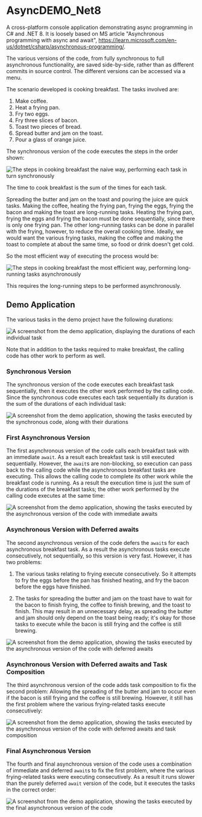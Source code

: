 # AsyncDEMO_Net8
A cross-platform console application demonstrating async programming in C# and .NET 8.  It is loosely based on MS article "Asynchronous programming with async and await", https://learn.microsoft.com/en-us/dotnet/csharp/asynchronous-programming/.

The various versions of the code, from fully synchronous to full asynchronous functionality, are saved side-by-side, rather than as different commits in source control.  The different versions can be accessed via a menu.

The scenario developed is cooking breakfast.  The tasks involved are:

1. Make coffee.
2. Heat a frying pan.
3. Fry two eggs.
4. Fry three slices of bacon.
5. Toast two pieces of bread.
6. Spread butter and jam on the toast.
7. Pour a glass of orange juice.

The synchronous version of the code executes the steps in the order shown:

![The steps in cooking breakfast the naive way, performing each task in turn synchronously](Images/SynchronousProcess.png "Synchronous process for cooking breakfast")

The time to cook breakfast is the sum of the times for each task.

Spreading the butter and jam on the toast and pouring the juice are quick tasks.  Making the coffee, heating the frying pan, frying the eggs, frying the bacon and making the toast are long-running tasks.  Heating the frying pan, frying the eggs and frying the bacon must be done sequentially, since there is only one frying pan.  The other long-running tasks can be done in parallel with the frying, however, to reduce the overall cooking time.  Ideally, we would want the various frying tasks, making the coffee and making the toast to complete at about the same time, so food or drink doesn't get cold.

So the most efficient way of executing the process would be:

![The steps in cooking breakfast the most efficient way, performing long-running tasks asynchronously](Images/FinalProcess.png "Most efficient process for cooking breakfast")

This requires the long-running steps to be performed asynchronously.

## Demo Application
The various tasks in the demo project have the following durations:

![A screenshot from the demo application, displaying the durations of each individual task](Images/IndividualTaskDurations.png "Individual task durations in demo application")

Note that in addition to the tasks required to make breakfast, the calling code has other work to perform as well.

### Synchronous Version
The synchronous version of the code executes each breakfast task sequentially, then it executes the other work performed by the calling code.  Since the synchronous code executes each task sequentially its duration is the sum of the durations of each individual task:

![A screenshot from the demo application, showing the tasks executed by the synchronous code, along with their durations](Images/Results_SyncVersion.png "Results of synchronous version")

### First Asynchronous Version
The first asynchronous version of the code calls each breakfast task with an immediate `await`.  As a result each breakfast task is still executed sequentially.  However, the `await`s are non-blocking, so execution can pass back to the calling code while the asynchronous breakfast tasks are executing.  This allows the calling code to complete its other work while the breakfast code is running.  As a result the execution time is just the sum of the durations of the breakfast tasks; the other work performed by the calling code executes at the same time:

![A screenshot from the demo application, showing the tasks executed by the asynchronous version of the code with immediate awaits](Images/Results_AsyncWithImmediateAwait.png "Results of asynchronous version with immediate awaits")

### Asynchronous Version with Deferred awaits
The second asynchronous version of the code defers the `await`s for each asynchronous breakfast task.  As a result the asynchronous tasks execute consecutively, not sequentially, so this version is very fast.  However, it has two problems:

1. The various tasks relating to frying execute consecutively.  So it attempts to fry the eggs before the pan has finished heating, and fry the bacon before the eggs have finished.

1. The tasks for spreading the butter and jam on the toast have to wait for the bacon to finish frying, the coffee to finish brewing, and the toast to finish.  This may result in an unnecessary delay, as spreading the butter and jam should only depend on the toast being ready; it's okay for those tasks to execute while the bacon is still frying and the coffee is still brewing.

![A screenshot from the demo application, showing the tasks executed by the asynchronous version of the code with deferred awaits](Images/Results_AsyncWithDeferredAwait.png "Results of asynchronous version with deferred awaits")

### Asynchronous Version with Deferred awaits and Task Composition
The third asynchronous version of the code adds task composition to fix the second problem: Allowing the spreading of the butter and jam to occur even if the bacon is still frying and the coffee is still brewing.  However, it still has the first problem where the various frying-related tasks execute consecutively:

![A screenshot from the demo application, showing the tasks executed by the asynchronous version of the code with deferred awaits and task composition](Images/Results_AsyncWithDeferredAwaitAndTaskComposition.png "Results of asynchronous version with deferred awaits and task composition")

### Final Asynchronous Version
The fourth and final asynchronous version of the code uses a combination of immediate and deferred `await`s to fix the first problem, where the various frying-related tasks were executing consecutively.  As a result it runs slower than the purely deferred `await` version of the code, but it executes the tasks in the correct order:

![A screenshot from the demo application, showing the tasks executed by the final asynchronous version of the code](Images/Results_AsyncFinal.png "Results of the final asynchronous version")

